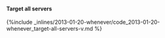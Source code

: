 <!-- post: -->


#### Target all servers



{%include _inlines/2013-01-20-whenever/code_2013-01-20-whenever_target-all-servers-v.md %}



